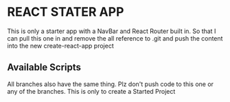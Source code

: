 # REACT STATER APP

This is only a starter app with a NavBar and React Router built in. So that I can pull this one in and remove the all
reference to .git and push the content into the new create-react-app project

## Available Scripts

All branches also have the same thing. Plz don't push code to this one or any of the branches. This is only to create
a Started Project
